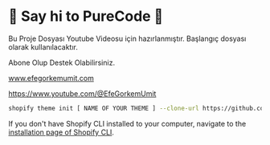 # :wave: Say hi to PureCode :wave:



Bu Proje Dosyası Youtube Videosu için hazırlanmıştır. Başlangıç dosyası olarak kullanılacaktır. 

Abone Olup Destek Olabilirsiniz.

www.efegorkemumit.com

https://www.youtube.com/@EfeGorkemUmit


```sh
shopify theme init [ NAME OF YOUR THEME ] --clone-url https://github.com/efegorkemumit/PURECODE-shopify3x
```

If you don't have Shopify CLI installed to your computer, navigate to the [installation page of Shopify CLI](https://shopify.dev/themes/tools/cli/installation).